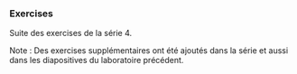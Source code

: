 ### Exercises

Suite des exercises de la série 4.

Note : Des exercises supplémentaires ont été ajoutés dans la série et aussi dans les diapositives du laboratoire précédent.

